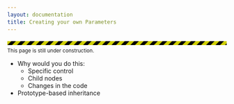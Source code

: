 ```yaml
---
layout: documentation
title: Creating your own Parameters
---
```

![Under Construction](/media/img/under-construction.png)
<small>This page is still under construction.</small>

* Why would you do this:
  * Specific control
  * Child nodes
  * Changes in the code
* Prototype-based inheritance